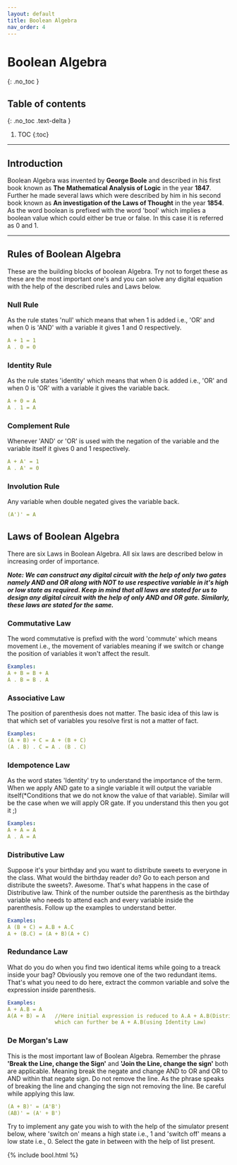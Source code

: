 ```yaml
---
layout: default
title: Boolean Algebra
nav_order: 4
---
```


# Boolean Algebra
{: .no_toc }


## Table of contents
{: .no_toc .text-delta }

1. TOC
{:toc}

---

## Introduction

Boolean Algebra was invented by **George Boole** and described in his first book known as **The Mathematical Analysis of Logic** in the 
year **1847**. Further he made several laws which were described by him in his second book known as **An investigation of the Laws of Thought** 
in the year **1854**. As the word boolean is prefixed with the word 'bool' which implies a boolean value which could either be true or false. 
In this case it is referred as 0 and 1.

---

## Rules of Boolean Algebra

These are the building blocks of boolean Algebra. Try not to forget these as these are the most important one's and you can solve any digital equation with the help of the described rules and Laws below.

### Null Rule

As the rule states 'null' which means that when 1 is added i.e., 'OR' and when 0 is 'AND' with a variable it gives 1 and 0 respectively.

```yaml
A + 1 = 1
A . 0 = 0
```

### Identity Rule

As the rule states 'identity' which means that when 0 is added i.e., 'OR' and when 0 is 'OR' with a variable it gives the variable back.

```yaml
A + 0 = A
A . 1 = A
```

### Complement Rule

Whenever 'AND' or 'OR' is used with the negation of the variable and the variable itself it gives 0 and 1 respectively.

```yaml
A + A' = 1
A . A' = 0
```

### Involution Rule

Any variable when double negated gives the variable back.

```yaml
(A')' = A
```

## Laws of Boolean Algebra

There are six Laws in Boolean Algebra. All six laws are described below in increasing order of importance.

**_Note: We can construct any digital circuit with the help of only two gates namely AND and OR along with NOT to use respective variable in it's high or low state as required. Keep in mind that all laws are stated for us to design any digital circuit with the help of only AND and OR gate. Similarly, these laws are stated for the same._**

### Commutative Law

The word commutative is prefixd with the word 'commute' which means movement i.e., the movement of variables meaning 
if we switch or change the position of variables it won't affect the result.

```yaml
Examples:
A + B = B + A
A . B = B . A
```

### Associative Law

The position of parenthesis does not matter. The basic idea of this law is that which set of variables you resolve first is not a matter of fact.

```yaml
Examples:
(A + B) + C = A + (B + C)
(A . B) . C = A . (B . C)
```

### Idempotence Law

As the word states 'Identity' try to understand the importance of the term. When we apply AND gate to a single variable it will output the variable itself(*Conditions that we do not know the value of that variable). Similar will be the case when we will apply OR gate. If you understand this then you got it ;)

```yaml
Examples:
A + A = A
A . A = A
```

### Distributive Law

Suppose it's your birthday and you want to distribute sweets to everyone in the class. What would the birthday reader do? Go to each person and distribute the sweets?. Awesome. That's what happens in the case of Distributive law. Think of the number outside the parenthesis as the birthday variable who needs to attend each and every variable inside the parenthesis. Follow up the examples to understand better.

```yaml
Examples:
A (B + C) = A.B + A.C
A + (B.C) = (A + B)(A + C)
```

### Redundance Law

What do you do when you find two identical items while going to a treack inside your bag? Obviously you remove one of the two redundant items. That's what you need to do here, extract the common variable and solve the expression inside parenthesis.

```yaml
Examples:
A + A.B = A
A(A + B) = A   //Here initial expression is reduced to A.A + A.B(Distributive Law) 
               which can further be A + A.B(using Identity Law)
```

### De Morgan's Law

This is the most important law of Boolean Algebra. Remember the phrase **'Break the Line, change the Sign'** and **'Join the Line, change the sign'** both are applicable. Meaning break the negate and change AND to OR and OR to AND within that negate sign. Do not remove the line. As the phrase speaks of breaking the line and changing the sign not removing the line. Be careful while applying this law.

```yaml
(A + B)' = (A'B')
(AB)' = (A' + B')
```

Try to implement any gate you wish to with the help of the simulator present below, where 'switch on' means a high state i.e., 1 and 'switch off' means a low state i.e., 0. Select the gate in between with the help of list present.

{% include bool.html %}